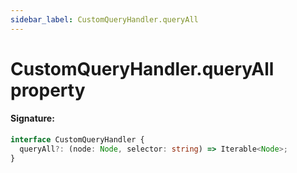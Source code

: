 ```yaml
---
sidebar_label: CustomQueryHandler.queryAll
---
```


# CustomQueryHandler.queryAll property

#### Signature:

```typescript
interface CustomQueryHandler {
  queryAll?: (node: Node, selector: string) => Iterable<Node>;
}
```
